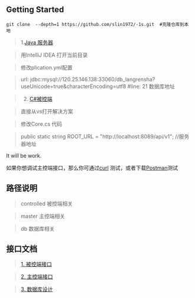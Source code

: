 ## Getting Started
```shell 
git clone  --depth=1 https://github.com/slin1972/-1s.git  #克隆仓库到本地 
```
> 1.[Java 服务器](https://github.com/slin1972/-1s/tree/master/server/java/app-server) 

> 用IntelliJ IDEA 打开当前目录 

> 修改plication.yml配置 

>  url: jdbc:mysql://120.25.146.138:33060/db_langrensha?useUnicode=true&characterEncoding=utf8 #line: 21   数据库地址 

>2. [C#被控端](https://github.com/slin1972/-1s/tree/master/controlled/c%23/controlled) 

> 直接从vs打开解决方案 

> 修改Core.cs 代码  

> public static string ROOT_URL = "http://localhost:8089/api/v1"; //服务器地址 

It will be work. 

如果你想调试主控端接口，那么你可通过[curl](https://curl.haxx.se/download.html) 测试，或者下载[Postman](https://www.getpostman.com/)测试

## 路径说明

>controlled 被控端相关

>master 主控端相关

>db 数据库相关


## 接口文档 

>[1. 被控端接口](https://github.com/slin1972/-1s/blob/master/doc/被控端API.md) 

>[2. 主控端接口](https://github.com/slin1972/-1s/blob/master/doc/主控端API.md) 

>[3. 数据库设计](https://github.com/slin1972/-1s/blob/master/doc/数据库设计.md) 

